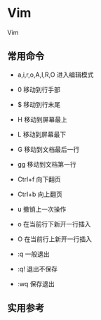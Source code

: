 # Vim
Vim

## 常用命令

- a,i,r,o,A,I,R,O	进入编辑模式
- 0	移动到行手部
- $	移动到行末尾
- H	移动到屏幕最上
- L	移动到屏幕最下
- G	移动到文档最后一行
- gg 移动到文档第一行
- Ctrl+f	向下翻页
- Ctrl+b	向上翻页
- u	撤销上一次操作
- o	在当前行下新开一行插入
- O	在当前行上新开一行插入

- :q	一般退出
- :q!	退出不保存
- :wq	保存退出

## 实用参考

